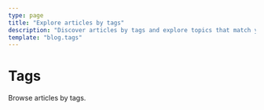 ```yaml
---
type: page
title: "Explore articles by tags"
description: "Discover articles by tags and explore topics that match your interests. Browse and find content tailored to what you love."
template: "blog.tags"
---
```


# Tags

Browse articles by tags.